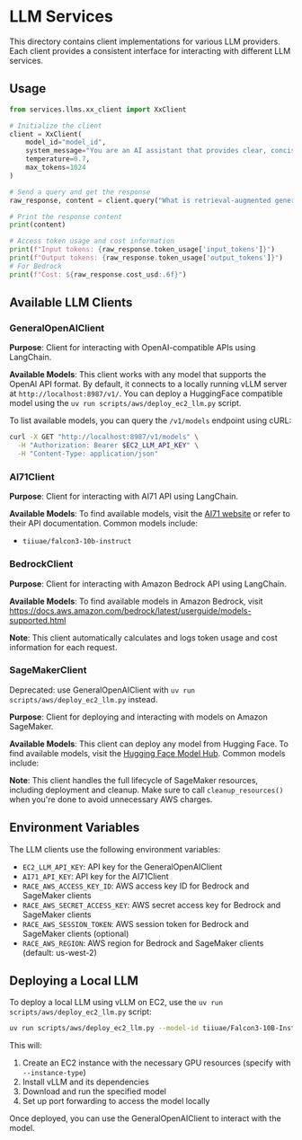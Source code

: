 # LLM Services

This directory contains client implementations for various LLM providers. Each client provides a consistent interface for interacting with different LLM services.

## Usage

```python
from services.llms.xx_client import XxClient

# Initialize the client
client = XxClient(
    model_id="model_id",
    system_message="You are an AI assistant that provides clear, concise explanations.",
    temperature=0.7,
    max_tokens=1024
)

# Send a query and get the response
raw_response, content = client.query("What is retrieval-augmented generation (RAG)?")

# Print the response content
print(content)

# Access token usage and cost information
print(f"Input tokens: {raw_response.token_usage['input_tokens']}")
print(f"Output tokens: {raw_response.token_usage['output_tokens']}")
# For Bedrock
print(f"Cost: ${raw_response.cost_usd:.6f}")
```

## Available LLM Clients

### GeneralOpenAIClient

**Purpose**: Client for interacting with OpenAI-compatible APIs using LangChain.

**Available Models**: This client works with any model that supports the OpenAI API format. By default, it connects to a locally running vLLM server at `http://localhost:8987/v1/`. You can deploy a HuggingFace compatible model using the `uv run scripts/aws/deploy_ec2_llm.py` script.

To list available models, you can query the `/v1/models` endpoint using cURL:

```bash
curl -X GET "http://localhost:8987/v1/models" \
  -H "Authorization: Bearer $EC2_LLM_API_KEY" \
  -H "Content-Type: application/json"
```

### AI71Client

**Purpose**: Client for interacting with AI71 API using LangChain.

**Available Models**: To find available models, visit the [AI71 website](https://ai71.ai/) or refer to their API documentation. Common models include:

- `tiiuae/falcon3-10b-instruct`

### BedrockClient

**Purpose**: Client for interacting with Amazon Bedrock API using LangChain.

**Available Models**: To find available models in Amazon Bedrock, visit <https://docs.aws.amazon.com/bedrock/latest/userguide/models-supported.html>

**Note**: This client automatically calculates and logs token usage and cost information for each request.

### SageMakerClient

Deprecated: use GeneralOpenAIClient with `uv run scripts/aws/deploy_ec2_llm.py` instead.

**Purpose**: Client for deploying and interacting with models on Amazon SageMaker.

**Available Models**: This client can deploy any model from Hugging Face. To find available models, visit the [Hugging Face Model Hub](https://huggingface.co/models). Common models include:

**Note**: This client handles the full lifecycle of SageMaker resources, including deployment and cleanup. Make sure to call `cleanup_resources()` when you're done to avoid unnecessary AWS charges.

## Environment Variables

The LLM clients use the following environment variables:

- `EC2_LLM_API_KEY`: API key for the GeneralOpenAIClient
- `AI71_API_KEY`: API key for the AI71Client
- `RACE_AWS_ACCESS_KEY_ID`: AWS access key ID for Bedrock and SageMaker clients
- `RACE_AWS_SECRET_ACCESS_KEY`: AWS secret access key for Bedrock and SageMaker clients
- `RACE_AWS_SESSION_TOKEN`: AWS session token for Bedrock and SageMaker clients (optional)
- `RACE_AWS_REGION`: AWS region for Bedrock and SageMaker clients (default: us-west-2)

## Deploying a Local LLM

To deploy a local LLM using vLLM on EC2, use the `uv run scripts/aws/deploy_ec2_llm.py` script:

```bash
uv run scripts/aws/deploy_ec2_llm.py --model-id tiiuae/Falcon3-10B-Instruct
```

This will:

1. Create an EC2 instance with the necessary GPU resources (specify with `--instance-type`)
2. Install vLLM and its dependencies
3. Download and run the specified model
4. Set up port forwarding to access the model locally

Once deployed, you can use the GeneralOpenAIClient to interact with the model.
